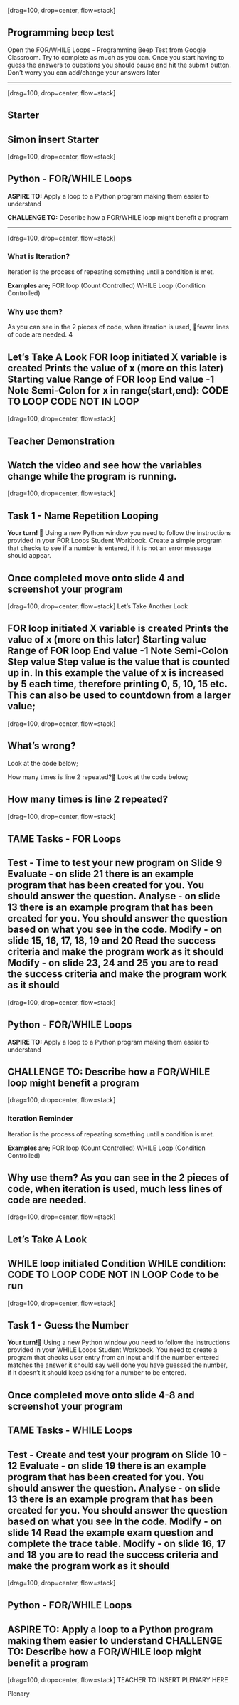 [drag=100, drop=center, flow=stack]
## Programming beep test
Open the FOR/WHILE Loops - Programming Beep Test from Google Classroom.
Try to complete as much as you can.
Once you start having to guess the answers to questions you should pause and hit the submit button.
Don’t worry you can add/change your answers later

---
[drag=100, drop=center, flow=stack]

## Starter
Simon insert Starter
---
[drag=100, drop=center, flow=stack]

## Python - FOR/WHILE Loops
**ASPIRE TO:** 
Apply a loop to a Python program making them easier to understand

**CHALLENGE TO:** 
Describe how a FOR/WHILE loop might benefit a program

---
[drag=100, drop=center, flow=stack]
### What is Iteration?
Iteration is the process of repeating something until a condition is met. 

**Examples are;**
FOR loop (Count Controlled)
WHILE Loop (Condition Controlled)

### Why use them?
As you can see in the 2 pieces of code, when iteration is used, fewer lines of code are needed.
4

Let’s Take A Look
FOR loop initiated 
X variable is created
Prints the value of x (more on this later)
Starting value
Range of FOR loop
End value -1
Note Semi-Colon
for x in range(start,end):
	CODE TO LOOP
CODE NOT IN LOOP
---
[drag=100, drop=center, flow=stack]
## Teacher Demonstration
Watch the video and see how the variables change while the program is running.
---
[drag=100, drop=center, flow=stack]
## Task 1 - Name Repetition Looping
**Your turn! 🎉**
Using a new Python window you need to follow the instructions provided in your FOR Loops Student Workbook.
Create a simple program that checks to see if a number is entered, if it is not an error message should appear.

Once completed move onto slide 4 and screenshot your program
---
[drag=100, drop=center, flow=stack]
Let’s Take Another Look

FOR loop initiated 
X variable is created
Prints the value of x (more on this later)
Starting value
Range of FOR loop
End value -1
Note Semi-Colon
Step value
Step value is the value that is counted up in. In this example the value of x is increased by 5 each time, therefore printing 0, 5, 10, 15 etc. This can also be used to countdown from a larger value;
---
[drag=100, drop=center, flow=stack]
## What’s wrong?
Look at the code below;

How many times is line 2 repeated?
Look at the code below;

How many times is line 2 repeated?
---
[drag=100, drop=center, flow=stack]

## TAME Tasks - FOR Loops
Test - Time to test your new program on Slide 9
Evaluate - on slide 21 there is an example program that has been created for you. You should answer the question.
Analyse - on slide 13 there is an example program that has been created for you. You should answer the question based on what you see in the code.
Modify - on slide 15, 16, 17, 18, 19 and 20 Read the success criteria and make the program work as it should
Modify - on slide 23, 24 and 25 you are to read the success criteria and make the program work as it should
---
[drag=100, drop=center, flow=stack]
## Python - FOR/WHILE Loops
**ASPIRE TO:** 
Apply a loop to a Python program making them easier to understand

**CHALLENGE TO:** 
Describe how a FOR/WHILE loop might benefit a program
---
[drag=100, drop=center, flow=stack]
### Iteration Reminder
Iteration is the process of repeating something until a condition is met. 

**Examples are;**
FOR loop (Count Controlled)
WHILE Loop (Condition Controlled)

**Why use them?**
As you can see in the 2 pieces of code, when iteration is used, much less lines of code are needed.
---
[drag=100, drop=center, flow=stack]

## Let’s Take A Look
WHILE loop initiated 
Condition
WHILE condition:
	CODE TO LOOP
CODE NOT IN LOOP
Code to be run
---
[drag=100, drop=center, flow=stack]
## Task 1 - Guess the Number

**Your turn!🎉**
Using a new Python window you need to follow the instructions provided in your WHILE Loops Student Workbook.
You need to create a program that checks user entry from an input and if the number entered matches the answer it should say well done you have guessed the number, if it doesn’t it should keep asking for a number to be entered.


Once completed move onto slide 4-8 and screenshot your program
---

## TAME Tasks - WHILE Loops
Test - Create and test your program on Slide 10 - 12
Evaluate - on slide 19 there is an example program that has been created for you. You should answer the question.
Analyse - on slide 13 there is an example program that has been created for you. You should answer the question based on what you see in the code.
Modify - on slide 14 Read the example exam question and complete the trace table.
Modify - on slide 16, 17 and 18 you are to read the success criteria and make the program work as it should
---
[drag=100, drop=center, flow=stack]

## Python - FOR/WHILE Loops
**ASPIRE TO:** 
Apply a loop to a Python program making them easier to understand
**CHALLENGE TO:** 
Describe how a FOR/WHILE loop might benefit a program
---
[drag=100, drop=center, flow=stack]
TEACHER TO INSERT PLENARY HERE

Plenary


